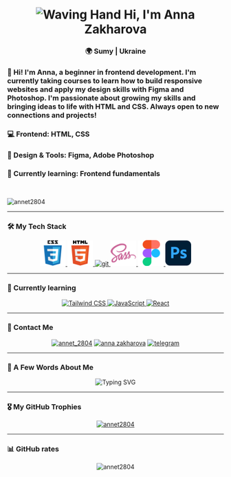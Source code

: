 <h1 align="center"><img src="https://user-images.githubusercontent.com/18350557/176309783-0785949b-9127-417c-8b55-ab5a4333674e.gif" alt="Waving Hand" width="50" height="50"> Hi, I'm Anna Zakharova</h1>
<h3 align="center">🌍 Sumy | Ukraine
</h3>

<h3 align="left">
  🌝 Hi! I'm Anna, a beginner in frontend development. I'm currently taking courses to learn how to build responsive websites and apply my design skills with Figma and Photoshop. I'm passionate about growing my skills and bringing ideas to life with HTML and CSS. Always open to new connections and projects!
</h3>

<h3 align="left">
  💻 Frontend: HTML, CSS
</h3>
<h3 align="left">
  🎨 Design & Tools: Figma, Adobe Photoshop
</h3>
<h3 align="left">
  🌱 Currently learning: Frontend fundamentals
</h3>


<br>
<p align="left">
  <img src="https://komarev.com/ghpvc/?username=annet2804&label=Profile%20views&color=orange&style=flat" alt="annet2804" />
</p>


 ---
### 🛠️ My Tech Stack

<p align="center">
  <a href="https://www.w3schools.com/css/" target="_blank" rel="noreferrer">
    <img src="https://raw.githubusercontent.com/devicons/devicon/master/icons/css3/css3-original-wordmark.svg" alt="css3" width="60" height="60"/>
  </a>
  <a href="https://www.w3.org/html/" target="_blank" rel="noreferrer">
    <img src="https://raw.githubusercontent.com/devicons/devicon/master/icons/html5/html5-original-wordmark.svg" alt="html5" width="60" height="60"/>
  </a>
  <a href="https://git-scm.com/" target="_blank" rel="noreferrer">
    <img src="https://www.vectorlogo.zone/logos/git-scm/git-scm-icon.svg" alt="git" width="60" height="60"/>
  </a>
 <a href="https://sass-lang.com" target="_blank" rel="noreferrer"> 
    <img src="https://raw.githubusercontent.com/devicons/devicon/master/icons/sass/sass-original.svg" alt="Sass" width="60" height="60"/> 
  </a>

   <a href="https://sass-lang.com" target="_blank" rel="noreferrer"> 
    <img src="https://raw.githubusercontent.com/devicons/devicon/master/icons/figma/figma-original.svg" alt="figma" width="60" height="60"/> 
  </a>

   <a href="https://www.w3schools.com/css/" target="_blank" rel="noreferrer">
    <img src="https://raw.githubusercontent.com/devicons/devicon/master/icons/photoshop/photoshop-original.svg" alt="photoshop" width="60" height="60"/>
  </a>

   ---
### 🚀 Currently learning

<p align="center">
<a href="https://tailwindcss.com" target="_blank" rel="noreferrer">
  <img src="./assets/icons/Tailwind_CSS_Logo.svg" width="60" height="60" alt="Tailwind CSS"/>
</a>
  
  <a href="https://developer.mozilla.org/en-US/docs/Web/JavaScript" target="_blank" rel="noreferrer">
    <img src="https://cdn.jsdelivr.net/gh/devicons/devicon/icons/javascript/javascript-original.svg" width="60" height="60" alt="JavaScript"/>
  </a>
  
  <a href="https://reactjs.org/" target="_blank" rel="noreferrer">
    <img src="https://cdn.jsdelivr.net/gh/devicons/devicon/icons/react/react-original.svg" width="60" height="60" alt="React"/>
  </a>
</p>

 ---
### 💬 Contact Me

<p align="center">
<a href="https://instagram.com/annet_2804" target="blank"><img align="center" src="https://raw.githubusercontent.com/rahuldkjain/github-profile-readme-generator/master/src/images/icons/Social/instagram.svg" alt="annet_2804" height="50" width="60" /></a>
<a href="https://www.behance.net/14fd6204" target="blank"><img align="center" src="https://raw.githubusercontent.com/rahuldkjain/github-profile-readme-generator/master/src/images/icons/Social/behance.svg" alt="anna zakharova" height="50" width="60" /></a>
<a href="https://t.me/annet_2804" target="blank">
  <img align="center" src="https://upload.wikimedia.org/wikipedia/commons/8/83/Telegram_2019_Logo.svg" alt="telegram" height="50" width="60" />
</a>
</p>

 ---
 ### 🧡 A Few Words About Me
 
<p align="center">
  <img src="https://readme-typing-svg.demolab.com?font=Fira+Code&size=28&duration=4000&pause=1200&color=FFA500&center=true&vCenter=true&width=1000&lines=FRONTEND+DEVELOPER+%F0%9F%92%BB;FOCUSED+ON+USER+EXPERIENCE+%F0%9F%93%8A;ATTENTION+TO+DETAILS+%F0%9F%92%8C;WRITING+CLEAR+AND+STRUCTURED+CODE+%F0%9F%93%9D%EF%B8%8F;INSPIRED+BY+MODERN+DESIGN+%F0%9F%8C%9F" alt="Typing SVG" />
</p>

 ---
### 🎖️ My GitHub Trophies

<p align="center">
  <a href="https://github.com/ryo-ma/github-profile-trophy">
    <img src="https://github-profile-trophy.vercel.app/?username=annet2804&theme=onestar&column=4&no-frame=false&margin-w=10&margin-h=10&title=Followers,Stars,Commit,Repositories" alt="annet2804" />
  </a>
</p>

---
### 📊 GitHub rates

<p align="center">
  <img src="https://github-readme-streak-stats.herokuapp.com/?user=annet2804&theme=dark" alt="annet2804" />
</p>

